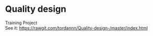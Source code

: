 # Quality design 
Training Project <br>
See it: https://rawgit.com/tordannn/Quality-design-/master/index.html
